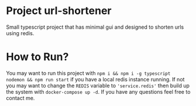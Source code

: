 # Project url-shortener
Small typescript project that has minimal gui and designed to shorten urls using redis.

# How to Run?
You may want to run this project with ```npm i && npm i -g typescript nodemon && npm run start``` if you have a local redis instance running. If not you may want to change the ```REDIS``` variable to ```'service.redis'``` then build up the system with ```docker-compose up -d```. If you have any questions feel free to contact me.
